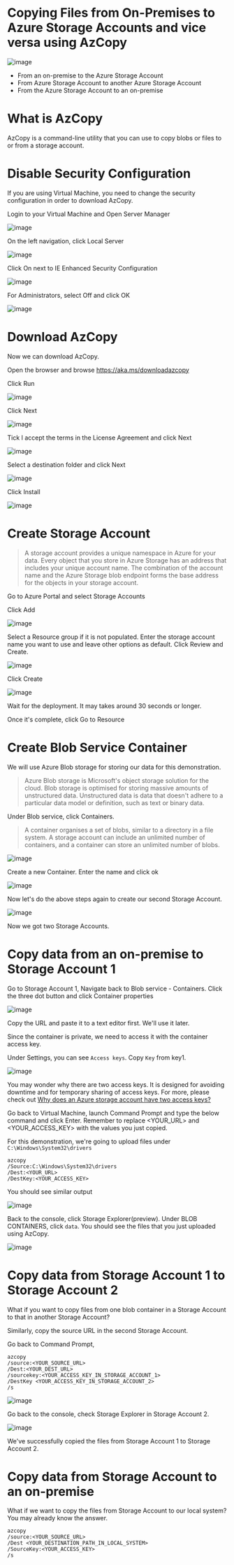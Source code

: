 # Copying Files from On-Premises to Azure Storage Accounts and vice versa using AzCopy

![image](https://res.cloudinary.com/practicaldev/image/fetch/s--A7pGlOl9--/c_imagga_scale,f_auto,fl_progressive,h_420,q_auto,w_1000/https://res.cloudinary.com/practicaldev/image/fetch/s--IZtHKWc0--/c_imagga_scale%2Cf_auto%2Cfl_progressive%2Ch_420%2Cq_auto%2Cw_1000/https://thepracticaldev.s3.amazonaws.com/i/pdg1ks10al0hcbvo9rh9.png)

- From an on-premise to the Azure Storage Account
- From Azure Storage Account to another Azure Storage Account
- From the Azure Storage Account to an on-premise

# What is AzCopy
AzCopy is a command-line utility that you can use to copy blobs or files to or from a storage account.

# Disable Security Configuration
If you are using Virtual Machine, you need to change the security configuration in order to download AzCopy. 

Login to your Virtual Machine and Open Server Manager

![image](https://user-images.githubusercontent.com/35857179/71639874-63e96200-2cba-11ea-8c63-0e78bce6c424.png)

On the left navigation, click Local Server

![image](https://user-images.githubusercontent.com/35857179/71639876-6ba90680-2cba-11ea-81ac-e026f1f33995.png)

Click On next to IE Enhanced Security Configuration

![image](https://user-images.githubusercontent.com/35857179/71639879-87141180-2cba-11ea-91a6-9f4f48d9461d.png)

For Administrators, select Off and click OK

![image](https://user-images.githubusercontent.com/35857179/71639858-06edac00-2cba-11ea-80c2-b6d9a5468dea.png)

# Download AzCopy
Now we can download AzCopy. 

Open the browser and browse https://aka.ms/downloadazcopy

Click Run

![image](https://user-images.githubusercontent.com/35857179/71639887-cb071680-2cba-11ea-8625-4016d35dd32b.png)

Click Next

![image](https://user-images.githubusercontent.com/35857179/71639892-e5d98b00-2cba-11ea-84e4-9628ae47bd43.png)

Tick I accept the terms in the License Agreement and click Next

![image](https://user-images.githubusercontent.com/35857179/71639899-043f8680-2cbb-11ea-9bef-5bb2a8d7541e.png)

Select a destination folder and click Next

![image](https://user-images.githubusercontent.com/35857179/71639900-0d305800-2cbb-11ea-9c5d-28a9f9c83c5e.png)

Click Install

![image](https://user-images.githubusercontent.com/35857179/71639901-15889300-2cbb-11ea-94ee-c5e2d420e916.png)

# Create Storage Account

> A storage account provides a unique namespace in Azure for your data. Every object that you store in Azure Storage has an address that includes your unique account name. The combination of the account name and the Azure Storage blob endpoint forms the base address for the objects in your storage account.

Go to Azure Portal and select Storage Accounts

Click Add

![image](https://user-images.githubusercontent.com/35857179/71639925-a495ab00-2cbb-11ea-928d-dc1644f88c4c.png)

Select a Resource group if it is not populated. Enter the storage account name you want to use and leave other options as default. Click Review and Create.

![image](https://user-images.githubusercontent.com/35857179/71640037-c55f0000-2cbd-11ea-86b0-d06d4ac6a491.png)

Click Create

![image](https://user-images.githubusercontent.com/35857179/71640051-e4f62880-2cbd-11ea-9f4a-7980c7609ebc.png)

Wait for the deployment. It may takes around 30 seconds or longer.

Once it's complete, click Go to Resource

# Create Blob Service Container 

We will use Azure Blob storage for storing our data for this demonstration.

> Azure Blob storage is Microsoft's object storage solution for the cloud. Blob storage is optimised for storing massive amounts of unstructured data. Unstructured data is data that doesn't adhere to a particular data model or definition, such as text or binary data.

Under Blob service, click Containers. 

> A container organises a set of blobs, similar to a directory in a file system. A storage account can include an unlimited number of containers, and a container can store an unlimited number of blobs.

![image](https://user-images.githubusercontent.com/35857179/71640004-44a00400-2cbd-11ea-9b10-f073b624a984.png)

Create a new Container. Enter the name and click ok

![image](https://user-images.githubusercontent.com/35857179/71640011-57b2d400-2cbd-11ea-9b82-558b581cce6e.png)

Now let's do the above steps again to create our second Storage Account.

![image](https://user-images.githubusercontent.com/35857179/71640073-4d450a00-2cbe-11ea-839d-13d0a2faed20.png)

Now we got two Storage Accounts.

# Copy data from an on-premise to Storage Account 1

Go to Storage Account 1, Navigate back to Blob service - Containers. Click the three dot button and click Container properties

![image](https://user-images.githubusercontent.com/35857179/71640798-fe05d600-2ccb-11ea-8459-2c51d4b35043.png)

Copy the URL and paste it to a text editor first. We'll use it later.

Since the container is private, we need to access it with the container access key. 

Under Settings, you can see ``Access keys``. Copy ``Key`` from key1.

![image](https://user-images.githubusercontent.com/35857179/71640825-9d2acd80-2ccc-11ea-957e-109b9ea0885e.png)

You may wonder why there are two access keys. It is designed for avoiding downtime and for temporary sharing of access keys. For more, please check out [Why does an Azure storage account have two access keys?](https://blogs.msdn.microsoft.com/mast/2013/11/06/why-does-an-azure-storage-account-have-two-access-keys/)

Go back to Virtual Machine, launch Command Prompt and type the below command and click Enter. Remember to replace <YOUR_URL> and <YOUR_ACCESS_KEY> with the values you just copied.

For this demonstration, we're going to upload files under ``C:\Windows\System32\drivers``

```
azcopy 
/Source:C:\Windows\System32\drivers 
/Dest:<YOUR_URL> 
/DestKey:<YOUR_ACCESS_KEY>
```

You should see similar output

![image](https://user-images.githubusercontent.com/35857179/71640847-0d395380-2ccd-11ea-9619-fdfc1c4aa805.png)

Back to the console, click Storage Explorer(preview). Under BLOB CONTAINERS, click ``data``. You should see the files that you just uploaded using AzCopy.

![image](https://user-images.githubusercontent.com/35857179/71640867-4bcf0e00-2ccd-11ea-9624-bd1a296c4a8b.png)

# Copy data from Storage Account 1 to Storage Account 2
What if you want to copy files from one blob container in a Storage Account to that in another Storage Account?

Similarly, copy the source URL in the second Storage Account.

Go back to Command Prompt, 

```
azcopy 
/source:<YOUR_SOURCE_URL> 
/Dest:<YOUR_DEST_URL> 
/sourcekey:<YOUR_ACCESS_KEY_IN_STORAGE_ACCOUNT_1> 
/DestKey <YOUR_ACCESS_KEY_IN_STORAGE_ACCOUNT_2> 
/s
```

![image](https://user-images.githubusercontent.com/35857179/71640931-7cfc0e00-2cce-11ea-9888-f29287ec348d.png)

Go back to the console, check Storage Explorer in Storage Account 2. 

![image](https://user-images.githubusercontent.com/35857179/71640940-d6643d00-2cce-11ea-8c4e-75be5d2fa371.png)

We've successfully copied the files from Storage Account 1 to Storage Account 2. 

# Copy data from Storage Account to an on-premise
What if we want to copy the files from Storage Account to our local system? You may already know the answer.

```
azcopy 
/source:<YOUR_SOURCE_URL> 
/Dest <YOUR_DESTINATION_PATH_IN_LOCAL_SYSTEM> 
/SourceKey:<YOUR_ACCESS_KEY> 
/s
```